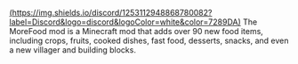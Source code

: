 [(https://img.shields.io/discord/1253112948868780082?label=Discord&logo=discord&logoColor=white&color=7289DA)](https://discord.com/invite/H7WWUz9wvN)
The MoreFood mod is a Minecraft mod that adds over 90 new food items, including crops, fruits, cooked dishes, fast food, desserts, snacks, and even a new villager and building blocks.
